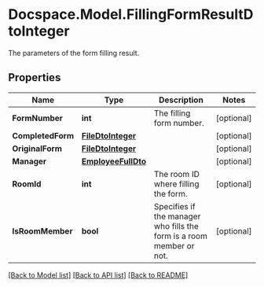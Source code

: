 # Docspace.Model.FillingFormResultDtoInteger
The parameters of the form filling result.

## Properties

Name | Type | Description | Notes
------------ | ------------- | ------------- | -------------
**FormNumber** | **int** | The filling form number. | [optional] 
**CompletedForm** | [**FileDtoInteger**](FileDtoInteger.md) |  | [optional] 
**OriginalForm** | [**FileDtoInteger**](FileDtoInteger.md) |  | [optional] 
**Manager** | [**EmployeeFullDto**](EmployeeFullDto.md) |  | [optional] 
**RoomId** | **int** | The room ID where filling the form. | [optional] 
**IsRoomMember** | **bool** | Specifies if the manager who fills the form is a room member or not. | [optional] 

[[Back to Model list]](../README.md#documentation-for-models) [[Back to API list]](../README.md#documentation-for-api-endpoints) [[Back to README]](../README.md)

